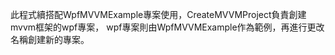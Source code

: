 此程式續搭配WpfMVVMExample專案使用，CreateMVVMProject負責創建mvvm框架的wpf專案，
wpf專案則由WpfMVVMExample作為範例，再進行更改名稱創建新的專案。
